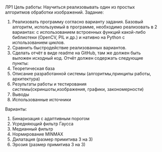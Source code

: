 ЛР1
Цель работы:
Научиться реализовывать один из простых алгоритмов обработки изображений.
Задание:
1. Реализовать программу согласно варианту задания. Базовый алгоритм, используемый в программе, необходимо реализовать в 2 вариантах: с использованием встроенных функций какой-либо библиотеки (OpenCV, PIL и др.) и нативно на Python с использованием циклов.
2. Сравнить быстродействие реализованных вариантов.
3. Сделать отчёт в виде readme на GitHub, там же должен быть выложен
исходный код.
Отчёт должен содержать следующие пункты:
1. Теоретическая база
2. Описание разработанной системы (алгоритмы,принципы работы,
архитектура)
3. Результаты работы и тестирования системы(скриншоты,изображения,
графики, закономерности)
4. Выводы
5. Использованные источники

Варианты:

 1. Бинаризация с адаптивным порогом
 2. Усредняющий фильтр Гаусса
 3. Медианный фильтр
 4. Нормирование MINMAX
 5. Дилатация (размер примитива 3 на 3)
 6. Эрозия (размер примитива 3 на 3)

